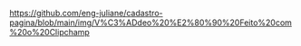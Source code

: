 https://github.com/eng-juliane/cadastro-pagina/blob/main/img/V%C3%ADdeo%20%E2%80%90%20Feito%20com%20o%20Clipchamp
 
